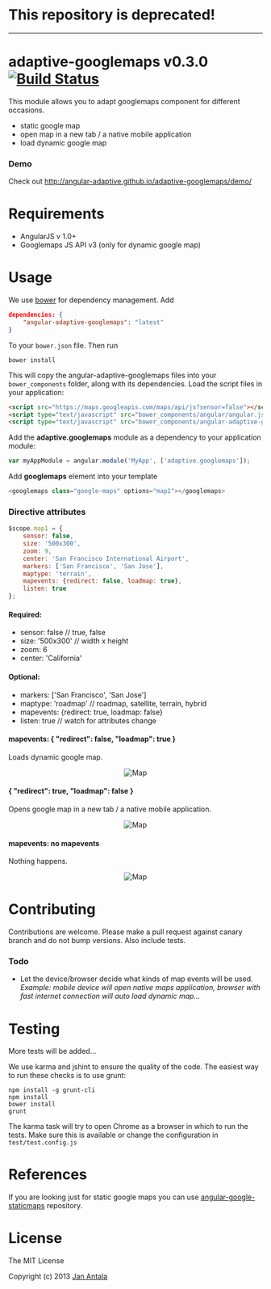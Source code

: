 # This repository is deprecated!

---

# adaptive-googlemaps v0.3.0 [![Build Status](https://travis-ci.org/angular-adaptive/adaptive-googlemaps.png?branch=master)](https://travis-ci.org/angular-adaptive/adaptive-googlemaps)

This module allows you to adapt googlemaps component for different occasions.
- static google map
- open map in a new tab / a native mobile application
- load dynamic google map


### Demo

Check out http://angular-adaptive.github.io/adaptive-googlemaps/demo/

# Requirements

- AngularJS v 1.0+
- Googlemaps JS API v3 (only for dynamic google map)

# Usage

We use [bower](http://twitter.github.com/bower/) for dependency management. Add

```json
dependencies: {
    "angular-adaptive-googlemaps": "latest"
}
```

To your `bower.json` file. Then run

    bower install

This will copy the angular-adaptive-googlemaps files into your `bower_components` folder, along with its dependencies. Load the script files in your application:

```html
<script src="https://maps.googleapis.com/maps/api/js?sensor=false"></script>
<script type="text/javascript" src="bower_components/angular/angular.js"></script>
<script type="text/javascript" src="bower_components/angular-adaptive-googlemaps/angular-adaptive-googlemaps.min.js"></script>
```

Add the **adaptive.googlemaps** module as a dependency to your application module:

```js
var myAppModule = angular.module('MyApp', ['adaptive.googlemaps']);
```

Add **googlemaps** element into your template

```js
<googlemaps class="google-maps" options="map1"></googlemaps>
```

### Directive attributes

```js
$scope.map1 = {
    sensor: false,
    size: '500x300',
    zoom: 9,
    center: 'San Francisco International Airport',
    markers: ['San Francisco', 'San Jose'],
    maptype: 'terrain',
    mapevents: {redirect: false, loadmap: true},
    listen: true
};
```

#### Required:

- sensor: false // true, false
- size: '500x300' // width x height
- zoom: 6
- center: 'California'

#### Optional:

- markers: ['San Francisco', 'San Jose']
- maptype: 'roadmap' // roadmap, satellite, terrain, hybrid
- mapevents: {redirect: true, loadmap: false}
- listen: true // watch for attributes change

#### mapevents: { "redirect": false, "loadmap": true }
Loads dynamic google map.

<p align="center">
    <img src="http://maps.googleapis.com/maps/api/staticmap?sensor=false&size=500x300&maptype=terrain&center=San%20Francisco%20International%20Airport&zoom=9&markers=San%20Francisco&markers=San%20Jose" alt="Map"/>
</p>

#### { "redirect": true, "loadmap": false }
Opens google map in a new tab / a native mobile application.

<p align="center">
    <img src="http://maps.googleapis.com/maps/api/staticmap?sensor=false&size=500x300&maptype=roadmap&center=Pennsylvania&zoom=6&markers=New%20York&markers=Philadalphia&markers=Washington%20DC" alt="Map"/>
</p>

#### mapevents: no mapevents
Nothing happens.

<p align="center">
    <img src="http://maps.googleapis.com/maps/api/staticmap?sensor=false&size=500x300&maptype=hybrid&center=New%20York&zoom=12" alt="Map"/>
</p>


# Contributing

Contributions are welcome. Please make a pull request against canary branch and do not bump versions. Also include tests.

### Todo
- Let the device/browser decide what kinds of map events will be used. *Example: mobile device will open native maps application, browser with fast internet connection will auto load dynamic map...*

# Testing

More tests will be added...

We use karma and jshint to ensure the quality of the code. The easiest way to run these checks is to use grunt:

    npm install -g grunt-cli
    npm install
    bower install
    grunt

The karma task will try to open Chrome as a browser in which to run the tests. Make sure this is available or change the configuration in `test/test.config.js` 

# References

If you are looking just for static google maps you can use [angular-google-staticmaps](https://github.com/passy/angular-google-staticmaps) repository.

# License

The MIT License

Copyright (c) 2013 [Jan Antala](http://www.janantala.com)
